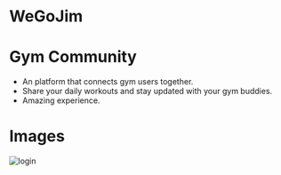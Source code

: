 # WeGoJim
 
# Gym Community  
- An platform that connects gym users together.  
- Share your daily workouts and stay updated with your gym buddies.  
- Amazing experience.  
# Images  
![login](https://user-images.githubusercontent.com/73129625/208196353-c827f4f6-9d4b-4cd5-9436-351ea5eab822.PNG)
